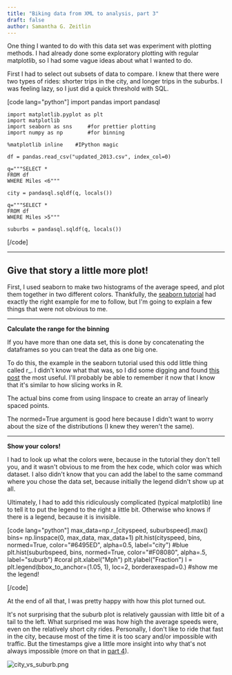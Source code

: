 ```yaml
---
title: "Biking data from XML to analysis, part 3"
draft: false
author: Samantha G. Zeitlin
---
```


One thing I wanted to do with this data set was experiment with plotting methods. I had already done some exploratory plotting with regular matplotlib, so I had some vague ideas about what I wanted to do. 

First I had to select out subsets of data to compare. I knew that there were two types of rides: shorter trips in the city, and longer trips in the suburbs. I was feeling lazy, so I just did a quick threshold with SQL. 

[code lang="python"]
    import pandas
    import pandasql

    import matplotlib.pyplot as plt
    import matplotlib 
    import seaborn as sns     #for prettier plotting 
    import numpy as np        #for binning

    %matplotlib inline    #IPython magic

    df = pandas.read_csv("updated_2013.csv", index_col=0)

    q="""SELECT *
    FROM df
    WHERE Miles <6"""

    city = pandasql.sqldf(q, locals())

    q="""SELECT *
    FROM df
    WHERE Miles >5"""

    suburbs = pandasql.sqldf(q, locals())

[/code]


----------

## Give that story a little more plot! ##

First, I used seaborn to make two histograms of the average speed, and plot them together in two different colors. Thankfully, the [seaborn tutorial][1] had exactly the right example for me to follow, but I'm going to explain a few things that were not obvious to me. 


----------


**Calculate the range for the binning** 

If you have more than one data set, this is done by concatenating the dataframes so you can treat the data as one big one. 

To do this, the example in the seaborn tutorial used this odd little thing called r_. I didn't know what that was, so I did some digging and found [this post][2] the most useful. I'll probably be able to remember it now that I know that it's similar to how slicing works in R. 

The actual bins come from using linspace to create an array of linearly spaced points. 

The normed=True argument is good here because I didn't want to worry about the size of the distributions (I knew they weren't the same). 


----------


**Show your colors!**

I had to look up what the colors were, because in the tutorial they don't tell you, and it wasn't obvious to me from the hex code, which color was which dataset. I also didn't know that you can add the label to the same command where you chose the data set, because initially the legend didn't show up at all. 

Ultimately, I had to add this ridiculously complicated (typical matplotlib) line to tell it to put the legend to the right a little bit. Otherwise who knows if there is a legend, because it is invisible. 

[code lang="python"] 
    max_data=np.r_[cityspeed, suburbspeed].max()
    bins= np.linspace(0, max_data, max_data+1) 
    plt.hist(cityspeed, bins, normed=True, color="#6495ED", alpha=0.5, label="city")      #blue
    plt.hist(suburbspeed, bins, normed=True, color="#F08080", alpha=.5, label="suburb")   #coral 
    plt.xlabel("Mph")
    plt.ylabel("Fraction")
    l = plt.legend(bbox_to_anchor=(1.05, 1), loc=2, borderaxespad=0.)   #show me the legend!

[/code] 

At the end of all that, I was pretty happy with how this plot turned out. 

It's not surprising that the suburb plot is relatively gaussian with little bit of a tail to the left. What surprised me was how high the average speeds were, even on the relatively short city rides. Personally, I don't like to ride that fast in the city, because most of the time it is too scary and/or impossible with traffic. But the timestamps give a little more insight into why that's not always impossible (more on that in [part 4][3]). 

![city_vs_suburb.png](/site_media/media/73752cba2ef31.png)


  [1]: http://stanford.edu/%7Emwaskom/software/seaborn/tutorial/plotting_distributions.html#basic-visualization-with-histograms
  [2]: http://stackoverflow.com/questions/18601001/numpy-r-is-not-a-function-what-is-it
  [3]: http://codrspace.com/szeitlin/biking-data-from-xml-to-plots-part-4/
